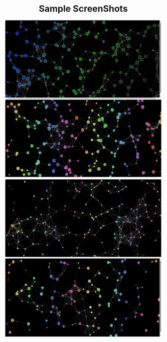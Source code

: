 # Sample ScreenShots

<body align="center">
  <div>
      <img src="./ScreenShots/Day2-1.png" width="500" height=250" ></img>
      <img src="./ScreenShots/Day2-2.png" width="500" height="250"></img>
      <img src="./ScreenShots/Day2-3.png" width="500" height="250"></img>
      <img src="./ScreenShots/Day2-4.png" width="500" height="250"></img>
  </div>
</body>